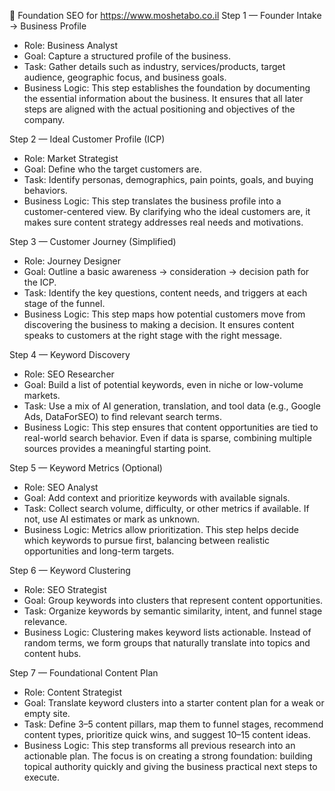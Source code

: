 🧩 Foundation SEO for https://www.moshetabo.co.il
Step 1 — Founder Intake → Business Profile
* Role: Business Analyst
* Goal: Capture a structured profile of the business.
* Task: Gather details such as industry, services/products, target audience, geographic focus, and business goals.
* Business Logic: This step establishes the foundation by documenting the essential information about the business. It ensures that all later steps are aligned with the actual positioning and objectives of the company.

Step 2 — Ideal Customer Profile (ICP)
* Role: Market Strategist
* Goal: Define who the target customers are.
* Task: Identify personas, demographics, pain points, goals, and buying behaviors.
* Business Logic: This step translates the business profile into a customer-centered view. By clarifying who the ideal customers are, it makes sure content strategy addresses real needs and motivations.

Step 3 — Customer Journey (Simplified)
* Role: Journey Designer
* Goal: Outline a basic awareness → consideration → decision path for the ICP.
* Task: Identify the key questions, content needs, and triggers at each stage of the funnel.
* Business Logic: This step maps how potential customers move from discovering the business to making a decision. It ensures content speaks to customers at the right stage with the right message.

Step 4 — Keyword Discovery
* Role: SEO Researcher
* Goal: Build a list of potential keywords, even in niche or low-volume markets.
* Task: Use a mix of AI generation, translation, and tool data (e.g., Google Ads, DataForSEO) to find relevant search terms.
* Business Logic: This step ensures that content opportunities are tied to real-world search behavior. Even if data is sparse, combining multiple sources provides a meaningful starting point.

Step 5 — Keyword Metrics (Optional)
* Role: SEO Analyst
* Goal: Add context and prioritize keywords with available signals.
* Task: Collect search volume, difficulty, or other metrics if available. If not, use AI estimates or mark as unknown.
* Business Logic: Metrics allow prioritization. This step helps decide which keywords to pursue first, balancing between realistic opportunities and long-term targets.

Step 6 — Keyword Clustering
* Role: SEO Strategist
* Goal: Group keywords into clusters that represent content opportunities.
* Task: Organize keywords by semantic similarity, intent, and funnel stage relevance.
* Business Logic: Clustering makes keyword lists actionable. Instead of random terms, we form groups that naturally translate into topics and content hubs.

Step 7 — Foundational Content Plan
* Role: Content Strategist
* Goal: Translate keyword clusters into a starter content plan for a weak or empty site.
* Task: Define 3–5 content pillars, map them to funnel stages, recommend content types, prioritize quick wins, and suggest 10–15 content ideas.
* Business Logic: This step transforms all previous research into an actionable plan. The focus is on creating a strong foundation: building topical authority quickly and giving the business practical next steps to execute.